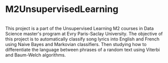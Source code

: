 # M2UnsupervisedLearning
\
This project is a part of the Unsupervised Learning M2 courses in Data Science master's program at Evry Paris-Saclay University. The objective of this project is to automatically classify song lyrics into English and French using Naive Bayes and Markovian classifiers. Then studying how to
differentiate the language between phrases of a random text using Viterbi and Baum-Welch algorithms.
